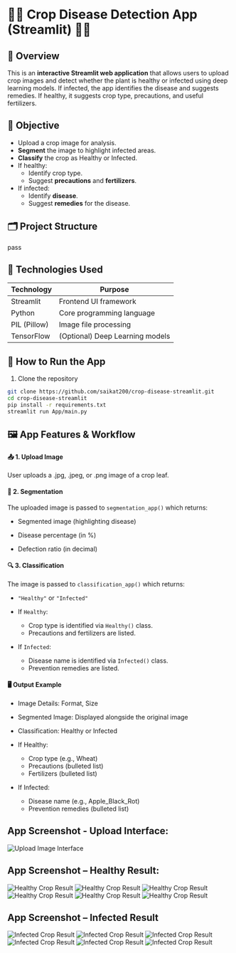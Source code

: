 # 🌿🍁 Crop Disease Detection App (Streamlit) 🌾🍀

## 📌 Overview

This is an **interactive Streamlit web application** that allows users to upload crop images and detect whether the plant is healthy or infected using deep learning models. If infected, the app identifies the disease and suggests remedies. If healthy, it suggests crop type, precautions, and useful fertilizers.


## 🎯 Objective

- Upload a crop image for analysis.
- **Segment** the image to highlight infected areas.
- **Classify** the crop as Healthy or Infected.
- If healthy:
  - Identify crop type.
  - Suggest **precautions** and **fertilizers**.
- If infected:
  - Identify **disease**.
  - Suggest **remedies** for the disease.


## 🗂️ Project Structure

pass



## 🧠 Technologies Used

| Technology  | Purpose                              |
|-------------|--------------------------------------|
| Streamlit   | Frontend UI framework                |
| Python      | Core programming language            |
| PIL (Pillow)| Image file processing                |
| TensorFlow  | (Optional) Deep Learning models      |



## 🚀 How to Run the App

1. Clone the repository

```bash
git clone https://github.com/saikat200/crop-disease-streamlit.git
cd crop-disease-streamlit
pip install -r requirements.txt
streamlit run App/main.py
```

## 🖼️ App Features & Workflow
#### 📤 1. Upload Image
User uploads a .jpg, .jpeg, or .png image of a crop leaf.

#### 🧠 2. Segmentation
The uploaded image is passed to `segmentation_app()` which returns:

- Segmented image (highlighting disease)

- Disease percentage (in %)

- Defection ratio (in decimal)

#### 🔍 3. Classification
The image is passed to `classification_app()` which returns:

- `"Healthy"` or `"Infected"`
- If `Healthy`:
    - Crop type is identified via `Healthy()` class.
    - Precautions and fertilizers are listed.

- If `Infected`:
    - Disease name is identified via `Infected()` class.
    - Prevention remedies are listed.



#### 🖥️ Output Example
- Image Details: Format, Size

- Segmented Image: Displayed alongside the original image

- Classification: Healthy or Infected

- If Healthy:
    - Crop type (e.g., Wheat)
    - Precautions (bulleted list)
    - Fertilizers (bulleted list)

- If Infected:
    - Disease name (e.g., Apple_Black_Rot)
    - Prevention remedies (bulleted list)

<!-- ScreenShots: -->

## App Screenshot - Upload Interface: 

![Upload Image Interface](output_ss/homepage.png)

## App Screenshot – Healthy Result: 

![Healthy Crop Result](output_ss\Potatohealthy1.png)
![Healthy Crop Result](output_ss\Potatohealthy2.png)
![Healthy Crop Result](output_ss\Potatohealthy3.png)
![Healthy Crop Result](output_ss\Rasberryhealthy1.png)
![Healthy Crop Result](output_ss\Rasberryhealthy2.png)
![Healthy Crop Result](output_ss\Rasberryhealthy3.png)

## App Screenshot – Infected Result

![Infected Crop Result](output_ss\Appleinfected1.png)
![Infected Crop Result](output_ss\Appleinfected2.png)
![Infected Crop Result](output_ss\Appleinfected3.png)
![Infected Crop Result](output_ss\Potatoinfected1.png)
![Infected Crop Result](output_ss\Potatoinfected2.png)
![Infected Crop Result](output_ss\Potatoinfected3.png)